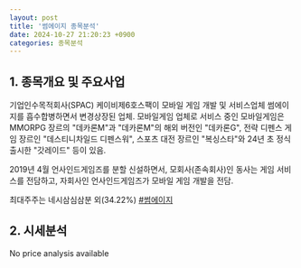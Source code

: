 ```yaml
---
layout: post
title: '썸에이지 종목분석'
date: 2024-10-27 21:20:23 +0900
categories: 종목분석
---
```


## 1. 종목개요 및 주요사업

기업인수목적회사(SPAC) 케이비제6호스팩이 모바일 게임 개발 및 서비스업체 썸에이지를 흡수합병하면서 변경상장된 업체. 모바일게임 업체로 서비스 중인 모바일게임은 MMORPG 장르의 "데카론M"과 "데카론M"의 해외 버전인 "데카론G", 전략 디펜스 게임 장르인 "데스티니차일드 디펜스워", 스포츠 대전 장르인 "복싱스타"와 24년 초 정식 출시한 "갓레이드" 등이 있음.

2019년 4월 언사인드게임즈를 분할 신설하면서, 모회사(존속회사)인 동사는 게임 서비스를 전담하고, 자회사인 언사인드게임즈가 모바일 게임 개발을 전담.

최대주주는 네시삼심삼분 외(34.22%)
[#썸에이지](#)

## 2. 시세분석

No price analysis available
